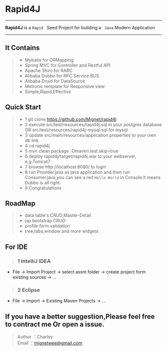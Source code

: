 # Rapid4J

------

**Rapid4J** is a `Rapid ` Seed Project for building a ` Java` Modern Application

------

## It Contains
>* Mybatis for ORMapping
>* Spring MVC for Controller and Restful API
>* Apache Shiro for RABC
>* Alibaba Dubbo for RPC Service BUS
>* Alibaba Druid for DataSource
>* Metronic template for Responsive view
>* Simple,Rapid,Effective

## Quick Start
> * 1 git clone https://github.com/Mignet/rapid4j
> * 2 execute src/test/resources/rapid4j.sql in your postgres database OR src/test/resources/rapid4j-mysql.sql for mysql
> * 3 update src/main/resources/application.properties to your own db link
> * 4 cd rapid4j
> * 5 mvn clean package -Dmaven.test.skip=true
> * 6 deploy rapid4j/target/rapid4j.war to your webserver, e.g.Tomcat7
> * 7 browse http://localhost:8080/ to login
> * 8 run Provider.java as java application and then run Consumer.java,you can see a red `Hello World` in Console.it means Dubbo is all right.
> * 9 Congratulations

## RoadMap
>* data table's CRUD,Master-Detail
>* jsp bootstrap CRUD
>* profile form validation
>* tree,tabs,window and more widgets

## For IDE
> ### 1 IntelliJ IDEA
* File -> Import Project -> select assm folder -> create project form existing sources -> ...

> ### 2 Eclipse
* File -> Import -> Existing Maven Projects -> ...

## If you have a better suggestion,Please feel free to contract me Or open a issue.
> Author ：Charley  
> Email  ：mignetwee@gmail.com  
